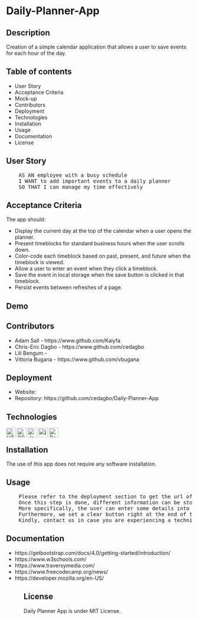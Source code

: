 # Daily-Planner-App

## Description
Creation of a simple calendar application that allows a user to save events for each hour of the day.

## Table of contents
<ul>
    <li>User Story</li>
    <li>Acceptance Criteria</li>
    <li>Mock-up</li>
    <li>Contributors</li>
    <li>Deployment</li>
    <li>Technologies</li>
    <li>Installation</li>
    <li>Usage</li>
    <li>Documentation</li>
    <li>License</li>
</ul>

## User Story
<pre>
    AS AN employee with a busy schedule
    I WANT to add important events to a daily planner
    SO THAT I can manage my time effectively
</pre>

## Acceptance Criteria
The app should:
<ul>
    <li>Display the current day at the top of the calendar when a user opens the planner.</li>
    <li>Present timeblocks for standard business hours when the user scrolls down.</li>
    <li>Color-code each timeblock based on past, present, and future when the timeblock is viewed.</li>
    <li>Allow a user to enter an event when they click a timeblock.</li>
    <li>Save the event in local storage when the save button is clicked in that timeblock.</li>
    <li>Persist events between refreshes of a page.</li>
</ul>

## Demo

## Contributors
<ul>
    <li>Adam Sall - https://www.github.com/Kaiyfa </li>
    <li>Chris-Eric Dagbo - https://www.github.com/cedagbo </li>
    <li>Lili Bengum - </li>
    <li>Vittoria Bugana - https://www.github.com/vbugana </li>
</ul>

## Deployment
<ul>
    <li>Website: </li>
    <li>Repository: https://github.com/cedagbo/Daily-Planner-App </li>
</ul>

## Technologies
<img align="left" alt="HTML5" width="26px" src="https://cdn.jsdelivr.net/gh/devicons/devicon/icons/html5/html5-plain-wordmark.svg" />
<img align="left" alt="CSS3" width="26px" src="https://cdn.jsdelivr.net/gh/devicons/devicon/icons/css3/css3-plain-wordmark.svg" />
<img align="left" alt="JavaScript" width="26px" src="https://cdn.jsdelivr.net/gh/devicons/devicon/icons/javascript/javascript-original.svg" />
<img align="left" alt="jquery" width="26px" src="https://cdn.jsdelivr.net/gh/devicons/devicon/icons/jquery/jquery-plain-wordmark.svg" />
<img align="left" alt="Bootstrap" width="26px" src="https://cdn.jsdelivr.net/gh/devicons/devicon/icons/bootstrap/bootstrap-original-wordmark.svg" />
          
<br />

## Installation
The use of this app does not require any software installation.

## Usage
<pre>
    Please refer to the deployment section to get the url of the website that would allow you to access the given web application.
    Once this step is done, different information can be stored related to a specified timeframe. 
    More specifically, the user can enter some details into the text area, and click on the floppy disk button to save it. 
    Furthermore, we set a clear button right at the end of the Planner to enable the user to clear all the details.
    Kindly, contact us in case you are experiencing a technical issue. 
</pre>

## Documentation
<ul>
    <li> https://getbootstrap.com/docs/4.0/getting-started/introduction/ </li>
    <li> https://www.w3schools.com/ </li>
    <li> https://www.traversymedia.com/ </li>
    <li> https://www.freecodecamp.org/news/ </li>
    <li> https://developer.mozilla.org/en-US/ </li>
<ul>

## License
Daily Planner App is under MIT License.   
          

